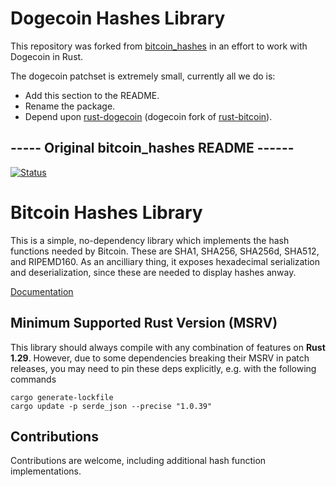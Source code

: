 # Dogecoin Hashes Library

This repository was forked from
[bitcoin_hashes](https://github.com/rust-bitcoin/bitcoin_hashes) in an effort
to work with Dogecoin in Rust.

The dogecoin patchset is extremely small, currently all we do is:

- Add this section to the README.
- Rename the package.
- Depend upon [rust-dogecoin](https://github.com/tobin-crypto/rust-dogecoin)
  (dogecoin fork of
  [rust-bitcoin](https://github.com/rust-bitcoin/rust-bitcoin)).

## ----- Original bitcoin_hashes README ------

[![Status](https://travis-ci.org/rust-bitcoin/bitcoin_hashes.png?branch=master)](https://travis-ci.org/rust-bitcoin/bitcoin_hashes)

# Bitcoin Hashes Library

This is a simple, no-dependency library which implements the hash functions
needed by Bitcoin. These are SHA1, SHA256, SHA256d, SHA512, and RIPEMD160. As an
ancilliary thing, it exposes hexadecimal serialization and deserialization,
since these are needed to display hashes anway.

[Documentation](https://docs.rs/bitcoin_hashes/)

## Minimum Supported Rust Version (MSRV)

This library should always compile with any combination of features on **Rust 1.29**.
However, due to some dependencies breaking their MSRV in patch releases, you may
need to pin these deps explicitly, e.g. with the following commands

```
cargo generate-lockfile
cargo update -p serde_json --precise "1.0.39"
```

## Contributions

Contributions are welcome, including additional hash function implementations.
